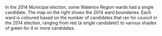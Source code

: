 In the 2014 Municipal election, some Waterloo Region wards had a single candidate. The map on the right shows the 2014 ward boundaries. Each ward is coloured based on the number of candidates that ran for council in the 2014 election, ranging from red (a single candidate!) to various shades of green for 4 or more candidates.
<script src="https://embed.github.com/view/geojson/CivicTechWR/WRvotes/master/docs/WardBoundaries.geojson"></script>
